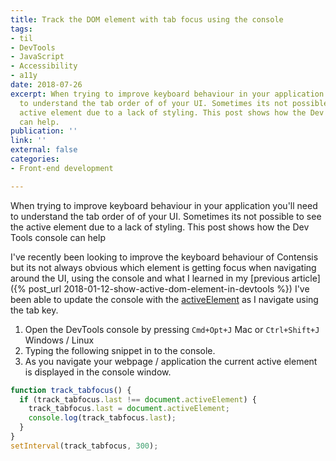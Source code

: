 ```yaml
---
title: Track the DOM element with tab focus using the console
tags:
- til
- DevTools
- JavaScript
- Accessibility
- a11y
date: 2018-07-26
excerpt: When trying to improve keyboard behaviour in your application you'll need
  to understand the tab order of of your UI. Sometimes its not possible to see the
  active element due to a lack of styling. This post shows how the Dev Tools console
  can help.
publication: ''
link: ''
external: false
categories:
- Front-end development

---
```

When trying to improve keyboard behaviour in your application you'll need to understand the tab order of of your UI. Sometimes its not possible to see the active element due to a lack of styling. This post shows how the Dev Tools console can help

I've recently been looking to improve the keyboard behaviour of Contensis but its not always obvious which element is getting focus when navigating around the UI, using the console and what I learned in my [previous article]({% post_url 2018-01-12-show-active-dom-element-in-devtools %}) I've been able to update the console with the [activeElement](https://developer.mozilla.org/en-US/docs/Web/API/Document/activeElement "document.activeElement property on MDN docs") as I navigate using the tab key.

1. Open the DevTools console by pressing `Cmd+Opt+J` Mac or `Ctrl+Shift+J` Windows / Linux
2. Typing the following snippet in to the console.
3. As you navigate your webpage / application the current active element is displayed in the console window.


```js
function track_tabfocus() {
  if (track_tabfocus.last !== document.activeElement) {
    track_tabfocus.last = document.activeElement;
    console.log(track_tabfocus.last);
  }
}
setInterval(track_tabfocus, 300);

```